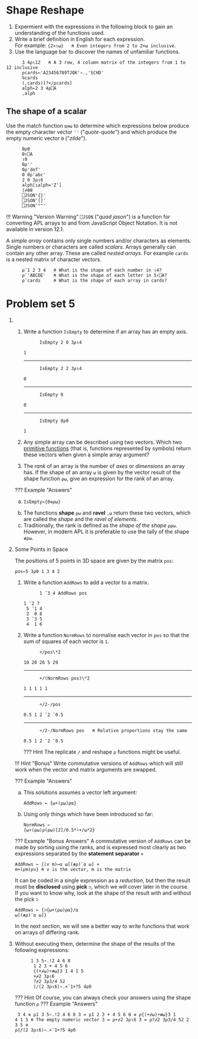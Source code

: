 # Shape Reshape

1. Expermient with the expressions in the following block to gain an understanding of the functions used. 
1. Write a brief definition in English for each expression.  
	For example: `{2×⍳⍵}   ⍝ Even integers from 2 to 2×⍵ inclusive`. 
1. Use the language bar to discover the names of unfamiliar functions.

```APL
      3 4⍴⍳12   ⍝ A 3 row, 4 column matrix of the integers from 1 to 12 inclusive      
      ⍴cards←'A23456789TJQK'∘.,'SCHD'
      ⍉cards
      (,cards)[?×/⍴cards]
      alph←2 3 4⍴⎕A
      ,alph      
```

## The shape of a scalar

Use the match function `⍺≡⍵` to determine which expressions below produce the empty character vector `''` ("*quote-quote*") and which produce the empty numeric vector `⍬` ("*zilde*").

          0⍴0
          0↑⎕A
          ⍳0
          0⍴''
          0⍴'def'
          0 0⍴'abc'
          2 0 3⍴⍳6
          alph[⍸alph='Z']
          ⌈⌿⍬⍬
          ⎕JSON'{}'
          ⎕JSON'[]'
          ⎕JSON'""'

!!! Warning "Version Warning"
	`⎕JSON` ("*quad jason*") is a function for converting APL arrays to and from JavaScript Object Notation. It is not available in version 12.1.

A *simple array* contains only single numbers and/or characters as elements. Single numbers or characters are called *scalars*. Arrays generally can contain any other array. These are called *nested arrays*. For example `cards` is a nested matrix of character vectors.

```APL
      ⍴¨1 2 3 4   ⍝ What is the shape of each number in ⍳4?
      ⍴¨'ABCDE'   ⍝ What is the shape of each letter in 5↑⎕A?
      ⍴¨cards     ⍝ What is the shape of each array in cards?
```

# Problem set 5
1. 
	1. Write a function `IsEmpty` to determine if an array has an empty axis.
		<pre><code class="language-APL">      IsEmpty 2 0 3⍴⍳4</code></pre>
		<pre><code>1</code></pre>
		<hr>
		<pre><code class="language-APL">      IsEmpty 2 2 3⍴⍳4</code></pre>
		<pre><code>0</code></pre>
		<hr>
		<pre><code class="language-APL">      IsEmpty 0</code></pre>
		<pre><code>0</code></pre>
		<hr>
		<pre><code class="language-APL">      IsEmpty 0⍴0</code></pre>
		<pre><code>1</code></pre>

	1. Any simple array can be described using two vectors. Which two [primitive functions](https://aplwiki.com/wiki/Primitive_function) (that is, functions represented by symbols) return these vectors when given a simple array argument?

	1. The *rank* of an array is the number of *axes* or *dimensions* an array has. If the shape of an array `⍵` is given by the vector result of the shape function `⍴⍵`, give an expression for the rank of an array.

	??? Example "Answers"
		<ol type="a">
			<li><pre><code class="language-APL">IsEmpty←{0∊⍴⍵}</code></pre></li>
			<li>The functions **shape** `⍴⍵` and **ravel** `,⍵` return these two vectors, which are called the *shape* and the *ravel of elements*.</li>
			<li>Traditionally, the rank is defined as the *shape of the shape* `⍴⍴⍵`. However, in modern APL it is preferable to use the tally of the shape `≢⍴⍵`.</li>
		</ol>

1. Some Points in Space 

	The positions of 5 points in 3D space are given by the matrix `pos`:
	
	<pre><code class="language-APL">pos←5 3⍴0 1 3 4 2</code></pre>

	1. Write a function `AddRows` to add a vector to a matrix.

		<pre><code class="language-APL">      1 ¯3 4 AddRows pos</code></pre>
		<pre><code>1 ¯2 7
		5 ¯1 4
		2  0 8
		3 ¯3 5
		4  1 6</code></pre>

	1. Write a function `NormRows` to normalise each vector in `pos` so that the sum of squares of each vector is `1`.

		<pre><code class="language-APL">      +/pos\*2</code></pre>
		<pre><code>10 20 26 5 29</code></pre>
		<hr>
		<pre><code class="language-APL">      +/(NormRows pos)\*2</code></pre>
		<pre><code>1 1 1 1 1</code></pre>
		<hr>
		<pre><code class="language-APL">      ÷/2-/pos</code></pre>
		<pre><code>0.5 1 2 ¯2 ¯0.5</code></pre>
		<hr>
		<pre><code class="language-APL">      ÷/2-/NormRows pos   ⍝ Relative proportions stay the same</code></pre>
		<pre><code>0.5 1 2 ¯2 ¯0.5</code></pre>

		??? Hint
			The replicate <code class='language-apl'>/</code> and reshape <code class='language-apl'>⍴</code> functions might be useful.

	!!! Hint "Bonus"
		Write commutative versions of `AddRows` which will still work when the vector and matrix arguments are swapped.

	??? Example "Answers"
		<ol type="a">
			<li>This solutions assumes a vector left argument:  
				<pre><code class="language-APL">AddRows ← {⍵+(⍴⍵)⍴⍺}</code></pre>
			</li>
			<li>Using only things which have been introduced so far:
				<pre><code class="language-APL">NormRows ← {⍵÷(⍴⍵)⍴(⍴⍵)[2]/0.5\*⍨+/⍵*2}</code></pre>
			</li>
		</ol>
	
	??? Example "Bonus Answers"
		A commutative version of `AddRows` can be made by sorting using the ranks, and is expressed most clearly as two expressions separated by the **statement separator** `⋄`
		<pre><code class="language-APL">AddRows ← {(v m)←⍺ ⍵[(≢⍴)¨⍺ ⍵] ⋄ m+(⍴m)⍴v}   ⍝ v is the vector, m is the matrix</code></pre>
		It can be coded in a single expression as a *reduction*, but then the result must be **disclosed** using **pick** `⊃`, which we will cover later in the course. If you want to know why, look at the shape of the result with and without the pick `⊃`
		<pre><code class="language-APL">AddRows ← {⊃{⍵+(⍴⍵)⍴⍺}/⍺ ⍵[(≢⍴)¨⍺ ⍵]}</code></pre>
		In the next section, we will see a better way to write functions that work on arrays of differing rank.

1. Without executing them, determine the shape of the results of the following expressions:

	<pre><code class="language-APL">      1 3 5∘.!2 4 6 8
	      1 2 3 + 4 5 6
	      {(+⌿⍵)÷≢⍵}3 1 4 1 5
	      +⌿2 3⍴⍳6
	      ?⌿2 3⍴3/4 52
	      ⌈/(2 3⍴⍳6)∘.×¯1+?5 4⍴0</code></pre>

	??? Hint
		Of course, you can always check your answers using the shape function <code class='language-APL'>⍴</code>
	??? Example "Answers"
		<pre><code>  3 4 ≡ ⍴1 3 5∘.!2 4 6 8
		    3 = ⍴1 2 3 + 4 5 6
		    ⍬ ≡ ⍴{(+⌿⍵)÷≢⍵}3 1 4 1 5   ⍝ The empty numeric vector
		    3 = ⍴+⌿2 3⍴⍳6
		    3 = ⍴?⌿2 3⍴3/4 52
		2 3 5 ≡ ⍴⌈/(2 3⍴⍳6)∘.×¯1+?5 4⍴0</code></pre>